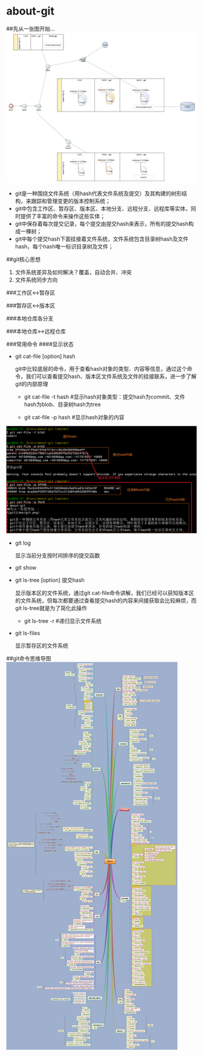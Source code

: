 # about-git
##先从一张图开始...
![git](doc/git.png)

- git是一种围绕文件系统（用hash代表文件系统及提交）及其构建的树形结构，来跟踪和管理变更的版本控制系统；
- git中包含工作区、暂存区、版本区、本地分支、远程分支、远程库等实体，同时提供了丰富的命令来操作这些实体；
- git中保存着每次提交记录，每个提交由提交hash来表示，所有的提交hash构成一棵树；
- git中每个提交hash下面挂接着文件系统，文件系统包含目录树hash及文件hash，每个hash唯一标识目录树及文件；

##git核心思想
1. 文件系统差异及如何解决？覆盖，自动合并、冲突
2. 文件系统同步方向

###工作区<->暂存区

###暂存区<->版本区

###本地仓库各分支

###本地仓库<->远程仓库

###常用命令
####显示状态
- git cat-file [option] hash
	
	git中比较底层的命令，用于查看hash对象的类型、内容等信息，通过这个命令，我们可以查看提交hash、版本区文件系统及文件的挂接联系，进一步了解git的内部原理
	
	- git cat-file -t hash #显示hash对象类型：提交hash为commit、文件hash为blob、目录树hash为tree
	
	- git cat-file -p hash #显示hash对象的内容
	
![git](doc/git-cat-file.PNG) 

- git log
	
	显示当前分支按时间排序的提交函数	

- git show

- git ls-tree [option] 提交hash

	显示版本区的文件系统，通过git cat-file命令讲解，我们已经可以获知版本区的文件系统，但每次都要通过查看提交hash的内容来间接获取会比较麻烦，而git ls-tree就是为了简化此操作
	
	- git ls-tree -r #递归显示文件系统

- git ls-files

	显示暂存区的文件系统 

##git命令思维导图
![git command](doc/有关Git.png)
